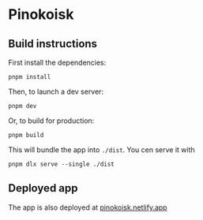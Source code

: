 # Pinokoisk

## Build instructions

First install the dependencies:

```
pnpm install
```

Then, to launch a dev server:

```
pnpm dev
```

Or, to build for production:

```
pnpm build
```

This will bundle the app into `./dist`. You cen serve it with

```
pnpm dlx serve --single ./dist
```

## Deployed app

The app is also deployed at [pinokoisk.netlify.app](https://pinokoisk.netlify.app)
